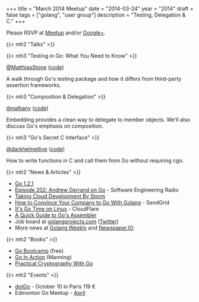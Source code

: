 +++
title = "March 2014 Meetup"
date = "2014-03-24"
year = "2014"
draft = false
tags = ["golang", "user group"]
description = "Testing, Delegation & C."
+++

Please RSVP at [Meetup](https://www.meetup.com/startupedmonton/events/qfwsfhysfbgc/) and/or [Google+](https://plus.google.com/events/crebhlb2rji9rfd5hir5qs9o8is?authkey=CIbY_dfD_qbQcQ).

{{< mh2 "Talks" >}}

{{< mh3 "Testing in Go: What You Need to Know" >}}

[@MatthiasStone](https://twitter.com/MatthiasStone) ([code](https://github.com/edmontongo/presentations/tree/master/2014-03/testing-basics))

A walk through Go's testing package and how it differs from third-party assertion frameworks.

{{< mh3 "Composition & Delegation" >}}

[@nathany](https://twitter.com/nathany) ([code](https://github.com/edmontongo/presentations/tree/master/2014-03/composition))

Embedding provides a clean way to delegate to member objects. We'll also discuss Go's emphasis on composition.

{{< mh3 "Go's Secret C Interface" >}}

[@darkhelmetlive](https://twitter.com/darkhelmetlive) ([code](https://github.com/edmontongo/presentations/tree/master/2014-03/asm))

How to write functions in C and call them from Go without requiring cgo.

{{< mh2 "News & Articles" >}}

- [Go 1.2.1](https://groups.google.com/forum/#!topic/golang-nuts/KLbkfDG5GgU)
- [Episode 202: Andrew Gerrand on Go](http://www.se-radio.net/2014/03/episode-202-andrew-gerrand/) - Software Engineering Radio
- [Taking Cloud Development By Storm](http://readwrite.com/2014/03/21/google-go-golang-programming-language-cloud-development)
- [How to Convince Your Company to Go With Golang](http://sendgrid.com/blog/convince-company-go-golang/) - SendGrid
- [It's Go Time on Linux](https://blog.cloudflare.com/its-go-time-on-linux) - CloudFlare
- [A Quick Guide to Go's Assembler](https://golang.org//doc/asm)
- Job board at [golangprojects.com](https://www.golangprojects.com/) ([Twitter](https://twitter.com/golangprojects))
- More news at [Golang Weekly](https://golangweekly.com/) and [Newspaper.IO](http://www.newspaper.io/golang)

{{< mh2 "Books" >}}

- [Go Bootcamp](http://www.golangbootcamp.com/) (free)
- [Go In Action](http://www.goinactionbook.com/) (Manning)
- [Practical Cryptography With Go](https://leanpub.com/gocrypto/)

{{< mh2 "Events" >}}

- [dotGo](https://www.dotgo.eu/) - October 10 in Paris 119 &euro;
- Edmonton Go Meetup - [April](/meetup/2014-04/)
